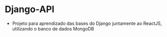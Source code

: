 # Django-API

  - Projeto para aprendizado das bases do Django juntamente ao ReactJS, utilizando o banco de dados MongoDB
